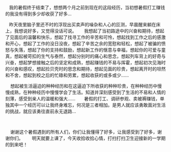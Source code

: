    我的暑假终于结束了，想想两个月之前到现在的这段经历，当初想暑假打工赚钱的我没有得到多少却收获了好多…
<!--more-->
   昨天夜里脑子里还不时的浮现出买卖声的噪杂和人心的叵测，早晨醒来躺在床上，我想说好多，又觉得没话可说。
 <!--more-->
   我想起了当初路途中的兴奋和期待，想起了见面后的温馨和快乐，想起了找寻工作的辛苦和可怜，想起找到工作之后的感激和开心，想起了工作的没日没夜，想起了辛苦之余的宽慰和轻松，想起了被骗的愤怒与失落，想起了你的支持和鼓励，想起新工作的惬意与幸福，想起你的可爱与童真，想起被苛扣的生气与泰然，想起分别时的痛心和思念，想起列车背上的好奇与兴奋，想起梦想接触之后的坚定和成熟，想起赚钱的不易与挥霍，想起初次见海时的兴奋和感叹，想起捡贝壳时的思念和期待，想起见面的珍贵，想起离开时的坦然和不舍，想起到校之后的忙碌和劳累，想起收获的或多或少……
<!--more-->
    想起被生活逼迫的种种经历和在这逼迫下所收获的种种珍贵，在种种经历中慢慢成熟，在种种经历中慢慢学会了生活。知道并深刻感受到了生活的不易和人情的刻薄，感受到亲人的温暖和强大……
 <!--more-->
    暑假的打工、调研参观、卖被褥赚钱，单独其中一个经历可以让我终身难忘，何况是三者相加。是男人就应该勇敢面对生活的挑战，就应该勇往直前永无退路…
<!--more--> 
    谢谢这个暑假遇到的所有人们，你们让我懂得了好多，让我感受到了好多，谢谢你们。
 <!--more-->
    明天就要上课了，今天收拾收拾心情，打扫打扫卫生迎接新的一学期的到来吧！
